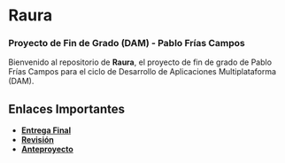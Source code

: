 # Raura

### Proyecto de Fin de Grado (DAM) - Pablo Frías Campos

Bienvenido al repositorio de **Raura**, el proyecto de fin de grado de Pablo Frías Campos para el ciclo de Desarrollo de Aplicaciones Multiplataforma (DAM).

## Enlaces Importantes

- **[Entrega Final](https://pablofrias.notion.site/RAURA-475a30da6d8f473aa92a676d55e79139)**
- **[Revisión](https://youtu.be/phYIr3E2stY)**
- **[Anteproyecto](https://pablofrias.notion.site/ANTEPROYECTO-a7adfb3b75084f8089006569990d9961)**
